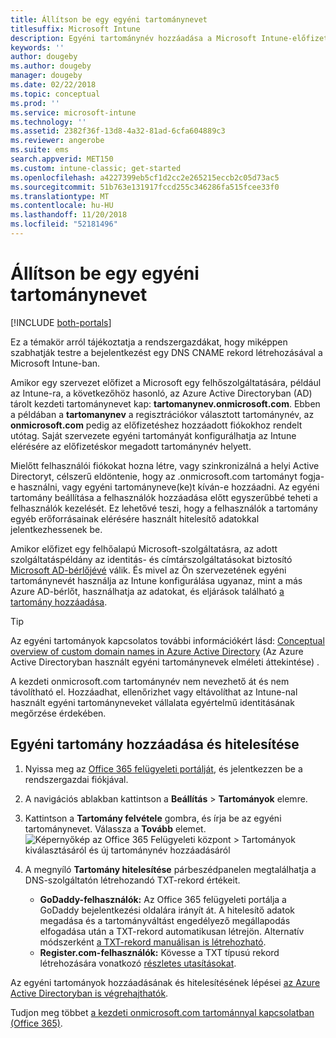 ```yaml
---
title: Állítson be egy egyéni tartománynevet
titlesuffix: Microsoft Intune
description: Egyéni tartománynév hozzáadása a Microsoft Intune-előfizetéshez
keywords: ''
author: dougeby
ms.author: dougeby
manager: dougeby
ms.date: 02/22/2018
ms.topic: conceptual
ms.prod: ''
ms.service: microsoft-intune
ms.technology: ''
ms.assetid: 2382f36f-13d8-4a32-81ad-6cfa604889c3
ms.reviewer: angerobe
ms.suite: ems
search.appverid: MET150
ms.custom: intune-classic; get-started
ms.openlocfilehash: a4227399eb5cf1d2cc2e265215eccb2c05d73ac5
ms.sourcegitcommit: 51b763e131917fccd255c346286fa515fcee33f0
ms.translationtype: MT
ms.contentlocale: hu-HU
ms.lasthandoff: 11/20/2018
ms.locfileid: "52181496"
---
```

# <a name="configure-a-custom-domain-name"></a>Állítson be egy egyéni tartománynevet

[!INCLUDE [both-portals](./includes/note-for-both-portals.md)]

Ez a témakör arról tájékoztatja a rendszergazdákat, hogy miképpen szabhatják testre a bejelentkezést egy DNS CNAME rekord létrehozásával a Microsoft Intune-ban.

Amikor egy szervezet előfizet a Microsoft egy felhőszolgáltatására, például az Intune-ra, a következőhöz hasonló, az Azure Active Directoryban (AD) tárolt kezdeti tartománynevet kap: **tartomanynev.onmicrosoft.com**. Ebben a példában a **tartomanynev** a regisztrációkor választott tartománynév, az **onmicrosoft.com** pedig az előfizetéshez hozzáadott fiókokhoz rendelt utótag. Saját szervezete egyéni tartományát konfigurálhatja az Intune elérésére az előfizetéskor megadott tartománynév helyett.

Mielőtt felhasználói fiókokat hozna létre, vagy szinkronizálná a helyi Active Directoryt, célszerű eldöntenie, hogy az .onmicrosoft.com tartományt fogja-e használni, vagy egyéni tartományneve(ke)t kíván-e hozzáadni. Az egyéni tartomány beállítása a felhasználók hozzáadása előtt egyszerűbbé teheti a felhasználók kezelését. Ez lehetővé teszi, hogy a felhasználók a tartomány egyéb erőforrásainak elérésére használt hitelesítő adatokkal jelentkezhessenek be.

Amikor előfizet egy felhőalapú Microsoft-szolgáltatásra, az adott szolgáltatáspéldány az identitás- és címtárszolgáltatásokat biztosító [Microsoft AD-bérlőjévé](http://technet.microsoft.com/library/jj573650.aspx#BKMK_WhatIsAnAzureADTenant) válik. És mivel az Ön szervezetének egyéni tartománynevét használja az Intune konfigurálása ugyanaz, mint a más Azure AD-bérlőt, használhatja az adatokat, és eljárások található [a tartomány hozzáadása](https://azure.microsoft.com/documentation/articles/active-directory-add-domain/).

> [!TIP]
> Az egyéni tartományok kapcsolatos további információkért lásd: [Conceptual overview of custom domain names in Azure Active Directory](https://azure.microsoft.com/documentation/articles/active-directory-add-domain-concepts/) (Az Azure Active Directoryban használt egyéni tartománynevek elméleti áttekintése) .

A kezdeti onmicrosoft.com tartománynév nem nevezhető át és nem távolítható el. Hozzáadhat, ellenőrizhet vagy eltávolíthat az Intune-nal használt egyéni tartományneveket vállalata egyértelmű identitásának megőrzése érdekében.

## <a name="to-add-and-verify-your-custom-domain"></a>Egyéni tartomány hozzáadása és hitelesítése

1. Nyissa meg az [Office 365 felügyeleti portálját](https://portal.office.com/Admin/Default.aspx), és jelentkezzen be a rendszergazdai fiókjával.

2. A navigációs ablakban kattintson a **Beállítás** &gt; **Tartományok** elemre.

3. Kattintson a **Tartomány felvétele** gombra, és írja be az egyéni tartománynevet. Válassza a **Tovább** elemet.
   ![Képernyőkép az Office 365 Felügyeleti központ > Tartományok kiválasztásáról és új tartománynév hozzáadásáról](./media/domain-custom-add.png)
4. A megnyíló **Tartomány hitelesítése** párbeszédpanelen megtalálhatja a DNS-szolgáltatón létrehozandó TXT-rekord értékeit.
    - **GoDaddy-felhasználók:** Az Office 365 felügyeleti portálja a GoDaddy bejelentkezési oldalára irányít át. A hitelesítő adatok megadása és a tartományváltást engedélyező megállapodás elfogadása után a TXT-rekord automatikusan létrejön. Alternatív módszerként [a TXT-rekord manuálisan is létrehozható](https://support.office.com/article/Create-DNS-records-at-GoDaddy-for-Office-365-f40a9185-b6d5-4a80-bb31-aa3bb0cab48a).
    - **Register.com-felhasználók:** Kövesse a TXT típusú rekord létrehozására vonatkozó [részletes utasításokat](https://support.office.com/article/Create-DNS-records-at-Register-com-for-Office-365-55bd8c38-3316-48ae-a368-4959b2c1684e#BKMK_verify).

Az egyéni tartományok hozzáadásának és hitelesítésének lépései [az Azure Active Directoryban is végrehajthatók](https://azure.microsoft.com/documentation/articles/active-directory-add-domain/).

Tudjon meg többet [a kezdeti onmicrosoft.com tartománnyal kapcsolatban (Office 365)](https://support.office.com/article/About-your-initial-onmicrosoft-com-domain-in-Office-365-B9FC3018-8844-43F3-8DB1-1B3A8E9CFD5A).
